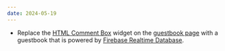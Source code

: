 ```yaml
---
date: 2024-05-19
---
```


* Replace the [HTML Comment Box](https://www.htmlcommentbox.com/) widget on the [guestbook page](/guestbook) with a guestbook that is powered by [Firebase Realtime Database](https://firebase.google.com/docs/database/).